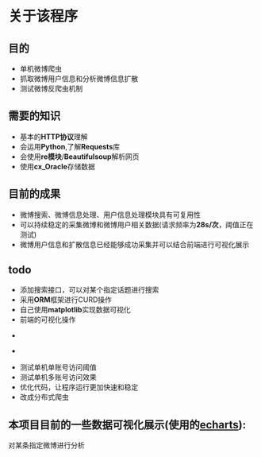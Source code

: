 # 关于该程序
## 目的
- 单机微博爬虫
- 抓取微博用户信息和分析微博信息扩散
- 测试微博反爬虫机制

## 需要的知识
- 基本的**HTTP协议**理解
- 会运用**Python**,了解**Requests**库
- 会使用**re模块**/**Beautifulsoup**解析网页
- 使用**cx_Oracle**存储数据

## 目前的成果
- 微博搜索、微博信息处理、用户信息处理模块具有可复用性
- 可以持续稳定的采集微博和微博用户相关数据(请求频率为**28s/次**，阈值正在测试)
- 微博用户信息和扩散信息已经能够成功采集并可以结合前端进行可视化展示

## todo
- 添加搜索接口，可以对某个指定话题进行搜索
- 采用**ORM**框架进行CURD操作
- 自己使用**matplotlib**实现数据可视化
- 前端的可视化操作
- ~~~不用重复抓取已经获取过的转发微博和其源微博~~~
- ~~~采用布隆过滤器去重网页~~~
- 测试单机单账号访问阈值
- 测试单机多账号访问效果
- 优化代码，让程序运行更加快速和稳定
- 改成分布式爬虫


## 本项目目前的一些数据可视化展示(使用的[echarts](echarts.baidu.com)):
对某条指定微博进行分析
